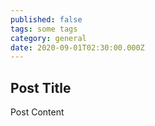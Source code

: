 ```yaml
---
published: false
tags: some tags
category: general
date: 2020-09-01T02:30:00.000Z
---
```

## Post Title

Post Content
